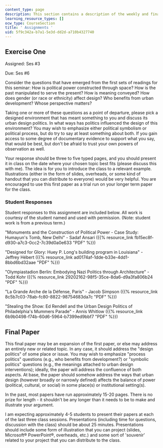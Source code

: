 ```yaml
---
content_type: page
description: This section contains a description of the weekly and final assignments.
learning_resource_types: []
ocw_type: CourseSection
title: ' Assignments '
uid: 5f9c342a-b7a1-5e3d-dd2d-a710b4327740
---
```


Exercise One
------------

Assigned: Ses #3

Due: Ses #6

Consider the questions that have emerged from the first sets of readings for this seminar: How is political power constructed through space? How is the past manipulated to serve the present? How is meaning conveyed? How does gender (or race or ethnicity) affect design? Who benefits from urban development? Whose perspective matters?

Taking one or more of these questions as a point of departure, please pick a designed environment that has meant something to you and discuss its urban design politics. In what ways has politics influenced the design of this environment? You may wish to emphasize either political symbolism or political process, but do try to say at least something about both. If you gain access to some degree of documentary evidence to support what you say, that would be best, but don't be afraid to trust your own powers of observation as well.

Your response should be three to five typed pages, and you should present it in class on the date where your chosen topic best fits (please discuss this with me). The idea is for you to introduce the class to a relevant example. Illustrations (either in the form of slides, overheads, or some kind of handout that you can distribute to everyone) would be very helpful. You are encouraged to use this first paper as a trial run on your longer term paper for the class.

### Student Responses

Student responses to this assignment are included below. All work is courtesy of the student named and used with permission. (Note: student work is from a previous term.)

"Monuments and the Construction of Political Power - Case Study: Humayun's Tomb, New Delhi" - Sadaf Ansari ({{% resource_link fb15ec8f-d930-a7c3-0cc2-7c39d0a0e633 "PDF" %}})

"Designed for Glory: Huey P. Long's building program in Louisiana" - Jeffrey Hébert ({{% resource_link ad0174af-1dde-b33e-4dd1-8bbd6bd32aae "PDF" %}})

"Olympiastadion Berlin: Embodying Nazi Politics through Architecture" - Todd Kohr ({{% resource_link 29202162-98f5-35ce-8da6-d9a3fa806b24 "PDF" %}})

"La Grande Arche de la Défense, Paris" - Jacob Simpson ({{% resource_link 8c5b7c03-78ab-fc80-8822-98754683da7c "PDF" %}})

"Stealing the Show: Ed Rendell and the Urban Design Politics of Philadelphia's Mummers Parade" - Annis Whitlow ({{% resource_link 6b9b0498-f74b-60d6-5964-b7399ed9bbf7 "PDF" %}})

Final Paper
-----------

This final paper may be an expansion of the first paper, or else may address an entirely new or related topic. In any case, it should address the "design politics" of some place or issue. You may wish to emphasize "process politics" questions (e.g., who benefits from development?) or "symbolic politics" questions (e.g., the meanings attached to urban design interventions); ideally, the paper will address the confluence of both aspects. At base, the paper should somehow address the ways that urban design (however broadly or narrowly defined) affects the balance of power (political, cultural, or social) in some place(s) or institutional setting(s).

In the past, most papers have run approximately 15-20 pages. There is no prize for length - it shouldn't be any longer than it needs to be to make and illustrate your argument.

I am expecting approximately 4-5 students to present their papers at each of the last three class sessions. Presentations (including time for questions, discussion with the class) should be about 25 minutes. Presentations should include some form of illustration that you can project (slides, Microsoft® PowerPoint®, overheads, etc.) and some sort of 'souvenir' related to your project that you can distribute to the class.